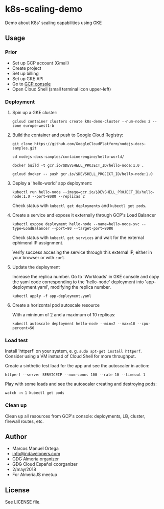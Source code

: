 # k8s-scaling-demo
Demo about K8s' scaling capabilities using GKE

## Usage
### Prior
- Set up GCP account (Gmail)
- Create project
- Set up billing
- Set up GKE API
- Go to [GCP console](https://console.cloud.google.com)
- Open Cloud Shell (small terminal icon upper-left)

### Deployment
1. Spin up a GKE cluster:

   `gcloud container clusters create k8s-demo-cluster --num-nodes 2 --zone europe-west1-b`

1. Build the container and push to Google Cloud Registry:

   `git clone https://github.com/GoogleCloudPlatform/nodejs-docs-samples.git`

   `cd nodejs-docs-samples/containerengine/hello-world/`
   
   `docker build -t gcr.io/$DEVSHELL_PROJECT_ID/hello-node:1.0 .`
   
   `gcloud docker -- push gcr.io/$DEVSHELL_PROJECT_ID/hello-node:1.0`

1. Deploy a 'hello-world' app deployment:

   `kubectl run hello-node --image=gcr.io/$DEVSHELL_PROJECT_ID/hello-node:1.0 --port=8080 --replicas 2`
   
   Check status with `kubectl get deployments` and `kubectl get pods`.
   
1. Create a service and expose it externally through GCP's Load Balancer

   `kubectl expose deployment hello-node --name=hello-node-svc --type=LoadBalancer --port=80 --target-port=8080`
   
   Check status with `kubectl get services` and wait for the external ephimeral IP assignment.
   
   Verify success accesing the service through this external IP, either in your browser or with `curl`.

1. Update the deployment

   Increase the replica number. Go to 'Workloads' in GKE console and copy the yaml code corresponding to the 'hello-node' deployment into 'app-deployment.yaml', modifying the replica number.
   
   `kubectl apply -f app-deployment.yaml`

1. Create a horizontal pod autoscale resource

   With a mininum of 2 and a maximum of 10 replicas:
   
   `kubectl autoscale deployment hello-node --min=2 --max=10 --cpu-percent=50`

### Load test
Install 'httperf' on your system, e. g. `sudo apt-get install httperf`.
Consider using a VM instead of Cloud Shell for more throughput.

Create a sinthetic test load for the app and see the autoscaler in action:

`httperf --server SERVICEIP --num-conns 100 --rate 10 --timeout 1`
   
Play with some loads and see the autoscaler creating and destroying pods:

`watch -n 1 kubectl get pods`

### Clean up
Clean up all resources from GCP's console: deployments, LB, cluster, firewall routes, etc.

## Author
- Marcos Manuel Ortega
- info@indavelopers.com
- GDG Almería organizer
- GDG Cloud Español coorganizer
- 2/may/2018
- For AlmeriaJS meetup

## License
See LICENSE file.
